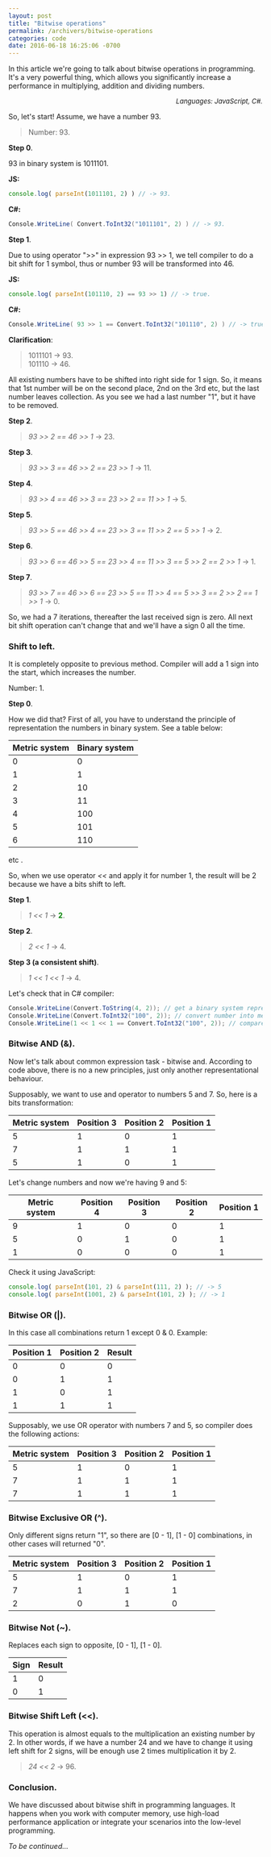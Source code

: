 ```yaml
---
layout: post
title: "Bitwise operations"
permalink: /archivers/bitwise-operations
categories: code
date: 2016-06-18 16:25:06 -0700
---
```


In this article we're going to talk about bitwise operations in programming. It's a very powerful thing, which allows you significantly increase a performance in multiplying, addition and dividing numbers.

<div align="right" style="font-style:italic;font-size:13px;"> Languages: JavaScript, C#.</div>

So, let's start! Assume, we have a number 93.

> Number: 93.

**Step 0**.

93 in binary system is 1011101.<br/>

**JS:**

```javascript
console.log( parseInt(1011101, 2) ) // -> 93.
```

**C#:**

```cs
Console.WriteLine( Convert.ToInt32("1011101", 2) ) // -> 93.
```

**Step 1**.

Due to using operator ">>" in expression 93 >> 1, we tell compiler to do a bit shift for 1 symbol, thus or number 93 will be transformed into 46.

**JS:**

```javascript
console.log( parseInt(101110, 2) == 93 >> 1) // -> true.
```

**C#:**

```csharp
Console.WriteLine( 93 >> 1 == Convert.ToInt32("101110", 2) ) // -> true.
```

**Clarification**:

> 1011101 -> 93. <br/>
> 101110 -> 46.

<!--more-->

All existing numbers have to be shifted into right side for 1 sign. 
So, it means that 1st number will be on the second place, 2nd on the 3rd etc, but the last number leaves collection. 
As you see we had a last number "1", but it have to be removed.

**Step 2**.

> *93 >> 2 == 46 >> 1* -> 23.

**Step 3**.

> *93 >> 3 == 46 >> 2 == 23 >> 1* -> 11.

**Step 4**.

> *93 >> 4 == 46 >> 3 == 23 >> 2 == 11 >> 1* -> 5.

**Step 5**.

> *93 >> 5 == 46 >> 4 == 23 >> 3 == 11 >> 2 == 5 >> 1* -> 2.

**Step 6**.

> *93 >> 6 == 46 >> 5 == 23 >> 4 == 11 >> 3 == 5 >> 2 == 2 >> 1* -> 1.

**Step 7**.

> *93 >> 7 == 46 >> 6 == 23 >> 5 == 11 >> 4 == 5 >> 3 == 2 >> 2 == 1 >> 1* -> 0.

So, we had a 7 iterations, thereafter the last received sign is zero. All next bit shift operation can't change that and we'll have a sign 0 all the time.

### Shift to left.

It is completely opposite to previous method. Compiler will add a 1 sign into the start, which increases the number.

Number: 1.

**Step 0**.

How we did that? First of all, you have to understand the principle of representation the numbers in binary system. See a table below:

Metric system | Binary system
------------ | -------------
0 | 0
1 | 1
2 | 10
3 | 11
4 | 100
5 | 101
6 | 110

etc .

So, when we use operator *<<* and apply it for number 1, the result will be 2 because we have a bits shift to left.

**Step 1**.

> *1 << 1* -> <b style="color:green;">2</b>.

**Step 2**.

> *2 << 1* -> 4.

**Step 3 (a consistent shift)**.

> *1 << 1 << 1* -> 4.

Let's check that in C# compiler:

```cs
Console.WriteLine(Convert.ToString(4, 2)); // get a binary system representation
Console.WriteLine(Convert.ToInt32("100", 2)); // convert number into metric system
Console.WriteLine(1 << 1 << 1 == Convert.ToInt32("100", 2)); // compare results
```

### Bitwise AND (&).

Now let's talk about common expression task - bitwise and. According to code above, there is no a new principles, just only another representational behaviour.

Supposably, we want to use and operator to numbers 5 and 7. So, here is a bits transformation:

Metric system | Position 3 | Position 2 | Position 1
------------ | ------------ | ------------- | -------------
5 | 1 | 0 | 1
7 | 1 | 1 | 1
5 | 1 | 0 | 1

Let's change numbers and now we're having 9 and 5:

Metric system | Position 4 | Position 3 | Position 2 | Position 1
------------ | ------------ | ------------- | ------------ | -------------
9 | 1 | 0 | 0 | 1
5 | 0 | 1 | 0 | 1
1 | 0 | 0 | 0 | 1

Check it using JavaScript:

```javascript                                                                                                          
console.log( parseInt(101, 2) & parseInt(111, 2) ); // -> 5
console.log( parseInt(1001, 2) & parseInt(101, 2) ); // -> 1
```

### Bitwise OR (|).

In this case all combinations return 1 except 0 & 0. Example:

Position 1 | Position 2 | Result
------------ | ------------- | -------------
0 | 0 | 0
0 | 1 | 1
1 | 0 | 1
1 | 1 | 1

Supposably, we use OR operator with numbers 7 and 5, so compiler does the following actions:

Metric system | Position 3 | Position 2 | Position 1
------------ | ------------ | ------------- | -------------
5 | 1 | 0 | 1
7 | 1 | 1 | 1
7 | 1 | 1 | 1

### Bitwise Exclusive OR (^).

Only different signs return "1", so there are [0 - 1], [1 - 0] combinations, in other cases will returned "0".

Metric system | Position 3 | Position 2 | Position 1
------------ | ------------ | ------------- | -------------
5 | 1 | 0 | 1
7 | 1 | 1 | 1
2 | 0 | 1 | 0

### Bitwise Not (~).

Replaces each sign to opposite, [0 - 1], [1 - 0].

Sign | Result
------------ | -------------
1 | 0
0 | 1

### Bitwise Shift Left (<<).

This operation is almost equals to the multiplication an existing number by 2. In other words, if we have a number 24 and we have to change it using left shift for 2 signs, will be enough use 2 times multiplication it by 2.

> *24 << 2* -> 96.

### Conclusion.

We have discussed about bitwise shift in programming languages. It happens when you work with computer memory, use high-load performance application or integrate your scenarios into the low-level programming.

*To be continued...*